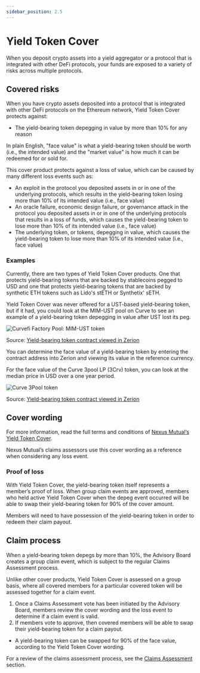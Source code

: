 ```yaml
---
sidebar_position: 2.5
---
```


# Yield Token Cover

When you deposit crypto assets into a yield aggregator or a protocol that is integrated with other DeFi protocols, your funds are exposed to a variety of risks across multiple protocols.

## Covered risks

When you have crypto assets deposited into a protocol that is integrated with other DeFi protocols on the Ethereum network, Yield Token Cover protects against:
* The yield-bearing token depegging in value by more than 10% for any reason

In plain English, "face value" is what a yield-bearing token should be worth (i.e., the intended value) and the "market value" is how much it can be redeemed for or sold for.

This cover product protects against a loss of value, which can be caused by many different loss events such as:
* An exploit in the protocol you deposited assets in or in one of the underlying protocols, which results in the yield-bearing token losing more than 10% of its intended value (i.e., face value)
* An oracle failure, economic design failure, or governance attack in the protocol you deposited assets in or in one of the underlying protocols that results in a loss of funds, which causes the yield-bearing token to lose more than 10% of its intended value (i.e., face value)
* The underlying token, or tokens, depegging in value, which causes the yield-bearing token to lose more than 10% of its intended value (i.e., face value)

### Examples

Currently, there are two types of Yield Token Cover products. One that protects yield-bearing tokens that are backed by stablecoins pegged to USD and one that protects yield-bearing tokens that are backed by synthetic ETH tokens such as Lido's stETH or Synthetix' sETH.

Yield Token Cover was never offered for a UST-based yield-bearing token, but if it had, you could look at the MIM-UST pool on Curve to see an example of a yield-bearing token depegging in value after UST lost its peg.

![Curvefi Factory Pool: MIM-UST token](pathname:///img/CurveMIM-UST-Price.png)

Source: [Yield-bearing token contract viewed in Zerion](https://app.zerion.io/tokens/MIM-UST-f-0x55a8a39bc9694714e2874c1ce77aa1e599461e18)

You can determine the face value of a yield-bearing token by entering the contract address into Zerion and viewing its value in the reference currency.

For the face value of the Curve 3pool LP (3Crv) token, you can look at the median price in USD over a one year period.

![Curve 3Pool token](pathname:///img/Curve3PoolToken.png)

Source: [Yield-bearing token contract viewed in Zerion](https://app.zerion.io/tokens/3Crv-0x6c3f90f043a72fa612cbac8115ee7e52bde6e490)

## Cover wording

For more information, read the full terms and conditions of [Nexus Mutual’s Yield Token Cover](https://nexusmutual.io/pages/YieldTokenCoverv1.0.pdf).

Nexus Mutual’s claims assessors use this cover wording as a reference when considering any loss event.

### Proof of loss

With Yield Token Cover, the yield-bearing token itself represents a member’s proof of loss. When group claim events are approved, members who held active Yield Token Cover when the depeg event occurred will be able to swap their yield-bearing token for 90% of the cover amount.

Members will need to have possession of the yield-bearing token in order to redeem their claim payout.

## Claim process

When a yield-bearing token depegs by more than 10%, the Advisory Board creates a group claim event, which is subject to the regular Claims Assessment process.

Unlike other cover products, Yield Token Cover is assessed on a group basis, where all covered members for a particular covered token will be assessed together for a claim event.

1. Once a Claims Assessment vote has been initiated by the Advisory Board, members review the cover wording and the loss event to determine if a claim event is valid.
2. If members vote to approve, then covered members will be able to swap their yield-bearing token for a claim payout.
  * A yield-bearing token can be swapped for 90% of the face value, according to the Yield Token Cover wording.

For a review of the claims assessment process, see the [Claims Assessment](/protocol/claims-assessment) section.